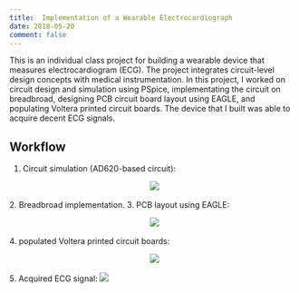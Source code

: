 ```yaml
---
title:  Implementation of a Wearable Electrocardiograph
date: 2018-05-20
comment: false
---
```

This is an individual class project for building a wearable device that measures electrocardiogram (ECG). The project integrates circuit-level design concepts with medical instrumentation. In this project, I worked on circuit design and simulation using PSpice, implementating the circuit on breadbroad, designing PCB circuit board layout using EAGLE, and populating Voltera printed circuit boards. The device that I built was able to acquire decent ECG signals. 

## Workflow
1. Circuit simulation (AD620-based circuit):
<p align="center">
  <img src="https://github.com/shangxwang/shangxwang.github.io/blob/master/github/AD620.png?raw=true">
</p>
2. Breadbroad implementation. 
3. PCB layout using EAGLE: 
<p align="center">
  <img src="https://github.com/shangxwang/shangxwang.github.io/blob/master/github/layout.png?raw=true">
</p>
4. populated Voltera printed circuit boards:
<p align="center">
  <img src="https://github.com/shangxwang/shangxwang.github.io/blob/master/github/thalamus_workflow.png?raw=true">
</p>
5. Acquired ECG signal: 
<img src="https://github.com/shangxwang/shangxwang.github.io/blob/master/github/ECG.png?raw=true">
